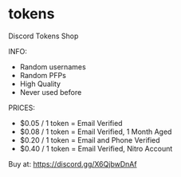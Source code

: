 # tokens
Discord Tokens Shop


INFO:
- Random usernames
- Random PFPs
- High Quality
- Never used before

PRICES:
- $0.05 / 1 token = Email Verified
- $0.08 / 1 token = Email Verified, 1 Month Aged
- $0.20 / 1 token = Email and Phone Verified 
- $0.40 / 1 token = Email Verified, Nitro Account 


Buy at: https://discord.gg/X6QjbwDnAf
